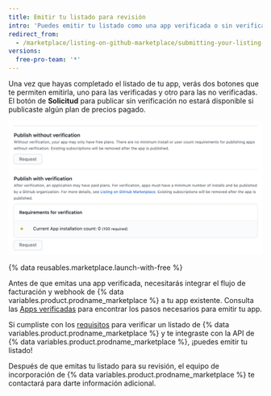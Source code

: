 ```yaml
---
title: Emitir tu listado para revisión
intro: 'Puedes emitir tu listado como una app verificada o sin verificar para que la utilice la comunidad de {% data variables.product.prodname_dotcom %}.'
redirect_from:
  - /marketplace/listing-on-github-marketplace/submitting-your-listing-for-review
versions:
  free-pro-team: '*'
---
```




Una vez que hayas completado el listado de tu app, verás dos botones que te permiten emitirla, uno para las verificadas y otro para las no verificadas. El botón de **Solicitud** para publicar sin verificación no estará disponible si publicaste algún plan de precios pagado.

![Botón para solicitudes verificadas y sin verificar](/assets/images/marketplace/marketplace-request-button.png)

{% data reusables.marketplace.launch-with-free %}

Antes de que emitas una app verificada, necesitarás integrar el flujo de facturación y webhook de {% data variables.product.prodname_marketplace %} a tu app existente. Consulta las [Apps verificadas](/marketplace/#verified-apps) para encontrar los pasos necesarios para emitir tu app.

Si cumpliste con los [requisitos](/marketplace/getting-started/requirements-for-listing-an-app-on-github-marketplace/) para verificar un listado de {% data variables.product.prodname_marketplace %} y te integraste con la API de {% data variables.product.prodname_marketplace %}, ¡puedes emitir tu listado!

Después de que emitas tu listado para su revisión, el equipo de incorporación de {% data variables.product.prodname_marketplace %} te contactará para darte información adicional.
